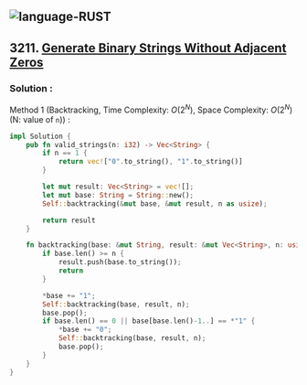 ![language-RUST](https://img.shields.io/badge/RUST-8d4004?style=for-the-badge&logo=RUST)
---

## 3211. [Generate Binary Strings Without Adjacent Zeros](https://leetcode.com/problems/generate-binary-strings-without-adjacent-zeros)

### Solution :

Method 1 (Backtracking, Time Complexity: $O(2^N)$, Space Complexity: $O(2^N)$ (N: value of `n`)) :
```rust
impl Solution {
    pub fn valid_strings(n: i32) -> Vec<String> {
        if n == 1 {
            return vec!["0".to_string(), "1".to_string()]
        }

        let mut result: Vec<String> = vec![];
        let mut base: String = String::new();
        Self::backtracking(&mut base, &mut result, n as usize);

        return result
    }

    fn backtracking(base: &mut String, result: &mut Vec<String>, n: usize) {
        if base.len() >= n {
            result.push(base.to_string());
            return
        }

        *base += "1";
        Self::backtracking(base, result, n);
        base.pop();
        if base.len() == 0 || base[base.len()-1..] == *"1" {
            *base += "0";
            Self::backtracking(base, result, n);
            base.pop();
        }
    }
}
```
